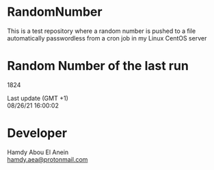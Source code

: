 # RandomNumber    
This is a test repository where a random number is pushed to a file automatically passwordless from a cron job in my Linux CentOS server    
# Random Number of the last run   
1824
      
Last update (GMT +1)    
08/26/21 16:00:02
# Developer    
Hamdy Abou El Anein   
hamdy.aea@protonmail.com
